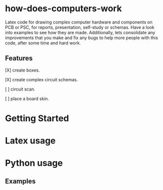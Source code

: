 # how-does-computers-work
Latex code for drawing complex computer hardware and components on PCB or PSC, for reports, presentation, self-study or schemas. Have a look into examples to see how they are made. Additionally, lets consolidate any improvements that you make and fix any bugs to help more people with this code, after some time and hard work.

## Features
[X] create boxes.

[X] create complex circuit schemas.

[ ] circuit scan.

[ ] place a board skin.

# Getting Started

# Latex usage

# Python usage

## Examples
